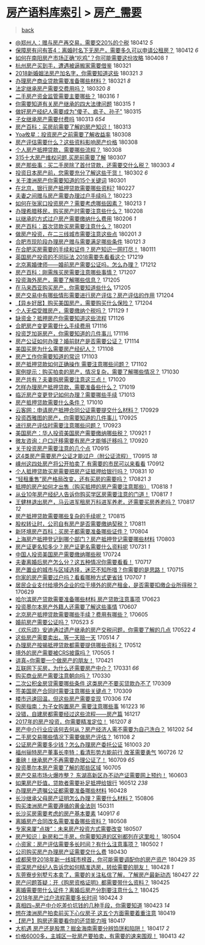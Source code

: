 [房产语料库索引](../../README.md)  > [房产_需要](房产_需要.md)
====
> [back](../README.md)

- [@郑州人：赠与房产再交易，需要交20%的个税](http://jkwz.applinzi.com/ittc/7091065231495398417.html#%40%E9%83%91%E5%B7%9E%E4%BA%BA%EF%BC%9A%E8%B5%A0%E4%B8%8E%E6%88%BF%E4%BA%A7%E5%86%8D%E4%BA%A4%E6%98%93%EF%BC%8C%E9%9C%80%E8%A6%81%E4%BA%A420%25%E7%9A%84%E4%B8%AA%E7%A8%8E) 180412 *5* 
- [保障房有问有答4：离婚时名下无房产，需要多久可以申请公租房？](http://jkwz.applinzi.com/ittc/7090650758980830214.html#%E4%BF%9D%E9%9A%9C%E6%88%BF%E6%9C%89%E9%97%AE%E6%9C%89%E7%AD%944%EF%BC%9A%E7%A6%BB%E5%A9%9A%E6%97%B6%E5%90%8D%E4%B8%8B%E6%97%A0%E6%88%BF%E4%BA%A7%EF%BC%8C%E9%9C%80%E8%A6%81%E5%A4%9A%E4%B9%85%E5%8F%AF%E4%BB%A5%E7%94%B3%E8%AF%B7%E5%85%AC%E7%A7%9F%E6%88%BF%EF%BC%9F) 180412 *6* 
- [如何在南阳房产市场正确“吃鸡”？你可能需要这份攻略](http://jkwz.applinzi.com/ittc/7089602494055580688.html#%E5%A6%82%E4%BD%95%E5%9C%A8%E5%8D%97%E9%98%B3%E6%88%BF%E4%BA%A7%E5%B8%82%E5%9C%BA%E6%AD%A3%E7%A1%AE%E2%80%9C%E5%90%83%E9%B8%A1%E2%80%9D%EF%BC%9F%E4%BD%A0%E5%8F%AF%E8%83%BD%E9%9C%80%E8%A6%81%E8%BF%99%E4%BB%BD%E6%94%BB%E7%95%A5) 180408 *1* 
- [杭州房产买到手，遭遇被逼搬家需要借鉴](http://jkwz.applinzi.com/ittc/7083043966771790859.html#%E6%9D%AD%E5%B7%9E%E6%88%BF%E4%BA%A7%E4%B9%B0%E5%88%B0%E6%89%8B%EF%BC%8C%E9%81%AD%E9%81%87%E8%A2%AB%E9%80%BC%E6%90%AC%E5%AE%B6%E9%9C%80%E8%A6%81%E5%80%9F%E9%89%B4) 180321  
- [2018新婚姻法房产加名字，你需要知道这些](http://jkwz.applinzi.com/ittc/7082848655650587658.html#2018%E6%96%B0%E5%A9%9A%E5%A7%BB%E6%B3%95%E6%88%BF%E4%BA%A7%E5%8A%A0%E5%90%8D%E5%AD%97%EF%BC%8C%E4%BD%A0%E9%9C%80%E8%A6%81%E7%9F%A5%E9%81%93%E8%BF%99%E4%BA%9B) 180321 *3* 
- [办理房产商业贷款需要准备哪些材料？](http://jkwz.applinzi.com/ittc/7082544323654845451.html#%E5%8A%9E%E7%90%86%E6%88%BF%E4%BA%A7%E5%95%86%E4%B8%9A%E8%B4%B7%E6%AC%BE%E9%9C%80%E8%A6%81%E5%87%86%E5%A4%87%E5%93%AA%E4%BA%9B%E6%9D%90%E6%96%99%EF%BC%9F) 180321 *8* 
- [法定继承房产需要交费用吗？](http://jkwz.applinzi.com/ittc/7082624215369122822.html#%E6%B3%95%E5%AE%9A%E7%BB%A7%E6%89%BF%E6%88%BF%E4%BA%A7%E9%9C%80%E8%A6%81%E4%BA%A4%E8%B4%B9%E7%94%A8%E5%90%97%EF%BC%9F) 180320 *8* 
- [二手房产资金监管需要主要哪些？](http://jkwz.applinzi.com/ittc/7081206323142460427.html#%E4%BA%8C%E6%89%8B%E6%88%BF%E4%BA%A7%E8%B5%84%E9%87%91%E7%9B%91%E7%AE%A1%E9%9C%80%E8%A6%81%E4%B8%BB%E8%A6%81%E5%93%AA%E4%BA%9B%EF%BC%9F) 180316 *1* 
- [你需要知道有关房产继承的四大法律问题](http://jkwz.applinzi.com/ittc/7080757904108160017.html#%E4%BD%A0%E9%9C%80%E8%A6%81%E7%9F%A5%E9%81%93%E6%9C%89%E5%85%B3%E6%88%BF%E4%BA%A7%E7%BB%A7%E6%89%BF%E7%9A%84%E5%9B%9B%E5%A4%A7%E6%B3%95%E5%BE%8B%E9%97%AE%E9%A2%98) 180315 *1* 
- [做好房产经纪人需要成为&quot;傻子、疯子、孙子&quot;](http://jkwz.applinzi.com/ittc/7080637300956726283.html#%E5%81%9A%E5%A5%BD%E6%88%BF%E4%BA%A7%E7%BB%8F%E7%BA%AA%E4%BA%BA%E9%9C%80%E8%A6%81%E6%88%90%E4%B8%BA%26quot%3B%E5%82%BB%E5%AD%90%E3%80%81%E7%96%AF%E5%AD%90%E3%80%81%E5%AD%99%E5%AD%90%26quot%3B) 180315  
- [子女继承房产需要付费吗](http://jkwz.applinzi.com/ittc/7079949728173523978.html#%E5%AD%90%E5%A5%B3%E7%BB%A7%E6%89%BF%E6%88%BF%E4%BA%A7%E9%9C%80%E8%A6%81%E4%BB%98%E8%B4%B9%E5%90%97) 180313 *654* 
- [房产百科：买房前需要了解的房产知识！](http://jkwz.applinzi.com/ittc/7079931474101142544.html#%E6%88%BF%E4%BA%A7%E7%99%BE%E7%A7%91%EF%BC%9A%E4%B9%B0%E6%88%BF%E5%89%8D%E9%9C%80%E8%A6%81%E4%BA%86%E8%A7%A3%E7%9A%84%E6%88%BF%E4%BA%A7%E7%9F%A5%E8%AF%86%EF%BC%81) 180313  
- [Yoa攸星：投资房产之前需要了解收益率](http://jkwz.applinzi.com/ittc/7078128567370384400.html#Yoa%E6%94%B8%E6%98%9F%EF%BC%9A%E6%8A%95%E8%B5%84%E6%88%BF%E4%BA%A7%E4%B9%8B%E5%89%8D%E9%9C%80%E8%A6%81%E4%BA%86%E8%A7%A3%E6%94%B6%E7%9B%8A%E7%8E%87) 180308  
- [房产评估需要什么？这些资料影响房产价格](http://jkwz.applinzi.com/ittc/7078052309936636939.html#%E6%88%BF%E4%BA%A7%E8%AF%84%E4%BC%B0%E9%9C%80%E8%A6%81%E4%BB%80%E4%B9%88%EF%BC%9F%E8%BF%99%E4%BA%9B%E8%B5%84%E6%96%99%E5%BD%B1%E5%93%8D%E6%88%BF%E4%BA%A7%E4%BB%B7%E6%A0%BC) 180308  
- [个人房产抵押贷款，需要哪些流程？](http://jkwz.applinzi.com/ittc/7078049632594953226.html#%E4%B8%AA%E4%BA%BA%E6%88%BF%E4%BA%A7%E6%8A%B5%E6%8A%BC%E8%B4%B7%E6%AC%BE%EF%BC%8C%E9%9C%80%E8%A6%81%E5%93%AA%E4%BA%9B%E6%B5%81%E7%A8%8B%EF%BC%9F) 180308  
- [315十大房产维权问题,买房前需要了解](http://jkwz.applinzi.com/ittc/7077729119481889799.html#315%E5%8D%81%E5%A4%A7%E6%88%BF%E4%BA%A7%E7%BB%B4%E6%9D%83%E9%97%AE%E9%A2%98%2C%E4%B9%B0%E6%88%BF%E5%89%8D%E9%9C%80%E8%A6%81%E4%BA%86%E8%A7%A3) 180307  
- [房产那些事：买二手房除了首付贷款，还需要交什么税？](http://jkwz.applinzi.com/ittc/7075852587519968263.html#%E6%88%BF%E4%BA%A7%E9%82%A3%E4%BA%9B%E4%BA%8B%EF%BC%9A%E4%B9%B0%E4%BA%8C%E6%89%8B%E6%88%BF%E9%99%A4%E4%BA%86%E9%A6%96%E4%BB%98%E8%B4%B7%E6%AC%BE%EF%BC%8C%E8%BF%98%E9%9C%80%E8%A6%81%E4%BA%A4%E4%BB%80%E4%B9%88%E7%A8%8E%EF%BC%9F) 180303 *4* 
- [投资日本房产前，您需要充分了解这些干货！](http://jkwz.applinzi.com/ittc/7075834511218967563.html#%E6%8A%95%E8%B5%84%E6%97%A5%E6%9C%AC%E6%88%BF%E4%BA%A7%E5%89%8D%EF%BC%8C%E6%82%A8%E9%9C%80%E8%A6%81%E5%85%85%E5%88%86%E4%BA%86%E8%A7%A3%E8%BF%99%E4%BA%9B%E5%B9%B2%E8%B4%A7%EF%BC%81) 180302 *6* 
- [关于澳洲房产你需要知道的15个关键词](http://jkwz.applinzi.com/ittc/7075519978310992903.html#%E5%85%B3%E4%BA%8E%E6%BE%B3%E6%B4%B2%E6%88%BF%E4%BA%A7%E4%BD%A0%E9%9C%80%E8%A6%81%E7%9F%A5%E9%81%93%E7%9A%8415%E4%B8%AA%E5%85%B3%E9%94%AE%E8%AF%8D) 180301  
- [在北京，银行房产抵押贷款需要哪些资料?](http://jkwz.applinzi.com/ittc/7074815119622407184.html#%E5%9C%A8%E5%8C%97%E4%BA%AC%EF%BC%8C%E9%93%B6%E8%A1%8C%E6%88%BF%E4%BA%A7%E6%8A%B5%E6%8A%BC%E8%B4%B7%E6%AC%BE%E9%9C%80%E8%A6%81%E5%93%AA%E4%BA%9B%E8%B5%84%E6%96%99%3F) 180227  
- [夫妻之间赠与房产需要办理过户手续吗？](http://jkwz.applinzi.com/ittc/7073308301482001419.html#%E5%A4%AB%E5%A6%BB%E4%B9%8B%E9%97%B4%E8%B5%A0%E4%B8%8E%E6%88%BF%E4%BA%A7%E9%9C%80%E8%A6%81%E5%8A%9E%E7%90%86%E8%BF%87%E6%88%B7%E6%89%8B%E7%BB%AD%E5%90%97%EF%BC%9F) 180223  
- [如何在张家口投资房产？需要考虑哪些因素？](http://jkwz.applinzi.com/ittc/7069603867275035659.html#%E5%A6%82%E4%BD%95%E5%9C%A8%E5%BC%A0%E5%AE%B6%E5%8F%A3%E6%8A%95%E8%B5%84%E6%88%BF%E4%BA%A7%EF%BC%9F%E9%9C%80%E8%A6%81%E8%80%83%E8%99%91%E5%93%AA%E4%BA%9B%E5%9B%A0%E7%B4%A0%EF%BC%9F) 180213 *1* 
- [办理希腊移民，购买房产时需要注意些什么？](http://jkwz.applinzi.com/ittc/7067796528603595786.html#%E5%8A%9E%E7%90%86%E5%B8%8C%E8%85%8A%E7%A7%BB%E6%B0%91%EF%BC%8C%E8%B4%AD%E4%B9%B0%E6%88%BF%E4%BA%A7%E6%97%B6%E9%9C%80%E8%A6%81%E6%B3%A8%E6%84%8F%E4%BA%9B%E4%BB%80%E4%B9%88%EF%BC%9F) 180208  
- [以继承的方式过户房产需要缴纳什么费用](http://jkwz.applinzi.com/ittc/7066897385454568465.html#%E4%BB%A5%E7%BB%A7%E6%89%BF%E7%9A%84%E6%96%B9%E5%BC%8F%E8%BF%87%E6%88%B7%E6%88%BF%E4%BA%A7%E9%9C%80%E8%A6%81%E7%BC%B4%E7%BA%B3%E4%BB%80%E4%B9%88%E8%B4%B9%E7%94%A8) 180206 *1* 
- [房产百科：首次贷款买房需要注意什么？](http://jkwz.applinzi.com/ittc/7065134491012432907.html#%E6%88%BF%E4%BA%A7%E7%99%BE%E7%A7%91%EF%BC%9A%E9%A6%96%E6%AC%A1%E8%B4%B7%E6%AC%BE%E4%B9%B0%E6%88%BF%E9%9C%80%E8%A6%81%E6%B3%A8%E6%84%8F%E4%BB%80%E4%B9%88%EF%BC%9F) 180201  
- [做房产投资，在二三线城市需要注意这些点](http://jkwz.applinzi.com/ittc/7065044690624054279.html#%E5%81%9A%E6%88%BF%E4%BA%A7%E6%8A%95%E8%B5%84%EF%BC%8C%E5%9C%A8%E4%BA%8C%E4%B8%89%E7%BA%BF%E5%9F%8E%E5%B8%82%E9%9C%80%E8%A6%81%E6%B3%A8%E6%84%8F%E8%BF%99%E4%BA%9B%E7%82%B9) 180201 *3* 
- [合肥市现阶段办理房产赠与需要满足哪些条件](http://jkwz.applinzi.com/ittc/7061016267698209808.html#%E5%90%88%E8%82%A5%E5%B8%82%E7%8E%B0%E9%98%B6%E6%AE%B5%E5%8A%9E%E7%90%86%E6%88%BF%E4%BA%A7%E8%B5%A0%E4%B8%8E%E9%9C%80%E8%A6%81%E6%BB%A1%E8%B6%B3%E5%93%AA%E4%BA%9B%E6%9D%A1%E4%BB%B6) 180121 *3* 
- [在合肥买房需要的手续和证件？房产知识一网打尽！](http://jkwz.applinzi.com/ittc/7057226439420544007.html#%E5%9C%A8%E5%90%88%E8%82%A5%E4%B9%B0%E6%88%BF%E9%9C%80%E8%A6%81%E7%9A%84%E6%89%8B%E7%BB%AD%E5%92%8C%E8%AF%81%E4%BB%B6%EF%BC%9F%E6%88%BF%E4%BA%A7%E7%9F%A5%E8%AF%86%E4%B8%80%E7%BD%91%E6%89%93%E5%B0%BD%EF%BC%81) 180111  
- [英国房产投资的不同玩法 2018需要先看看这个](http://jkwz.applinzi.com/ittc/7048357407036539920.html#%E8%8B%B1%E5%9B%BD%E6%88%BF%E4%BA%A7%E6%8A%95%E8%B5%84%E7%9A%84%E4%B8%8D%E5%90%8C%E7%8E%A9%E6%B3%95+2018%E9%9C%80%E8%A6%81%E5%85%88%E7%9C%8B%E7%9C%8B%E8%BF%99%E4%B8%AA) 171219  
- [北京离婚律师——婚前房产需要公证吗，怎么办理？](http://jkwz.applinzi.com/ittc/7046153780792394768.html#%E5%8C%97%E4%BA%AC%E7%A6%BB%E5%A9%9A%E5%BE%8B%E5%B8%88%E2%80%94%E2%80%94%E5%A9%9A%E5%89%8D%E6%88%BF%E4%BA%A7%E9%9C%80%E8%A6%81%E5%85%AC%E8%AF%81%E5%90%97%EF%BC%8C%E6%80%8E%E4%B9%88%E5%8A%9E%E7%90%86%EF%BC%9F) 171212  
- [房产百科：刚需族买房需要注意哪些事情？](http://jkwz.applinzi.com/ittc/7044273746783765264.html#%E6%88%BF%E4%BA%A7%E7%99%BE%E7%A7%91%EF%BC%9A%E5%88%9A%E9%9C%80%E6%97%8F%E4%B9%B0%E6%88%BF%E9%9C%80%E8%A6%81%E6%B3%A8%E6%84%8F%E5%93%AA%E4%BA%9B%E4%BA%8B%E6%83%85%EF%BC%9F) 171207  
- [投资海外房产，需要了解哪些信息？](http://jkwz.applinzi.com/ittc/7043594643634127889.html#%E6%8A%95%E8%B5%84%E6%B5%B7%E5%A4%96%E6%88%BF%E4%BA%A7%EF%BC%8C%E9%9C%80%E8%A6%81%E4%BA%86%E8%A7%A3%E5%93%AA%E4%BA%9B%E4%BF%A1%E6%81%AF%EF%BC%9F) 171205  
- [在马来西亚购买房产，你需要知道些什么](http://jkwz.applinzi.com/ittc/7043568786718852113.html#%E5%9C%A8%E9%A9%AC%E6%9D%A5%E8%A5%BF%E4%BA%9A%E8%B4%AD%E4%B9%B0%E6%88%BF%E4%BA%A7%EF%BC%8C%E4%BD%A0%E9%9C%80%E8%A6%81%E7%9F%A5%E9%81%93%E4%BA%9B%E4%BB%80%E4%B9%88) 171205  
- [房产交易中有哪些情形需要进行房产评估？房产评估的作用](http://jkwz.applinzi.com/ittc/7043280760490951696.html#%E6%88%BF%E4%BA%A7%E4%BA%A4%E6%98%93%E4%B8%AD%E6%9C%89%E5%93%AA%E4%BA%9B%E6%83%85%E5%BD%A2%E9%9C%80%E8%A6%81%E8%BF%9B%E8%A1%8C%E6%88%BF%E4%BA%A7%E8%AF%84%E4%BC%B0%EF%BC%9F%E6%88%BF%E4%BA%A7%E8%AF%84%E4%BC%B0%E7%9A%84%E4%BD%9C%E7%94%A8) 171204  
- [【异乡好居】购买美国房产，需要购买什么保险？](http://jkwz.applinzi.com/ittc/7043268909354976273.html#%E3%80%90%E5%BC%82%E4%B9%A1%E5%A5%BD%E5%B1%85%E3%80%91%E8%B4%AD%E4%B9%B0%E7%BE%8E%E5%9B%BD%E6%88%BF%E4%BA%A7%EF%BC%8C%E9%9C%80%E8%A6%81%E8%B4%AD%E4%B9%B0%E4%BB%80%E4%B9%88%E4%BF%9D%E9%99%A9%EF%BC%9F) 171204  
- [个人无偿受赠房产，需要缴纳个税吗？](http://jkwz.applinzi.com/ittc/7041440986629145617.html#%E4%B8%AA%E4%BA%BA%E6%97%A0%E5%81%BF%E5%8F%97%E8%B5%A0%E6%88%BF%E4%BA%A7%EF%BC%8C%E9%9C%80%E8%A6%81%E7%BC%B4%E7%BA%B3%E4%B8%AA%E7%A8%8E%E5%90%97%EF%BC%9F) 171129 *1* 
- [缺资金？抵押房产你需要知道这些流程](http://jkwz.applinzi.com/ittc/7040243553198933009.html#%E7%BC%BA%E8%B5%84%E9%87%91%EF%BC%9F%E6%8A%B5%E6%8A%BC%E6%88%BF%E4%BA%A7%E4%BD%A0%E9%9C%80%E8%A6%81%E7%9F%A5%E9%81%93%E8%BF%99%E4%BA%9B%E6%B5%81%E7%A8%8B) 171126  
- [合肥房产变更需要什么手续费用](http://jkwz.applinzi.com/ittc/7036607071858983952.html#%E5%90%88%E8%82%A5%E6%88%BF%E4%BA%A7%E5%8F%98%E6%9B%B4%E9%9C%80%E8%A6%81%E4%BB%80%E4%B9%88%E6%89%8B%E7%BB%AD%E8%B4%B9%E7%94%A8) 171116  
- [投资芝加哥房产，你需要知道的几件事儿](http://jkwz.applinzi.com/ittc/7036512611569501200.html#%E6%8A%95%E8%B5%84%E8%8A%9D%E5%8A%A0%E5%93%A5%E6%88%BF%E4%BA%A7%EF%BC%8C%E4%BD%A0%E9%9C%80%E8%A6%81%E7%9F%A5%E9%81%93%E7%9A%84%E5%87%A0%E4%BB%B6%E4%BA%8B%E5%84%BF) 171116  
- [房产公证如何办理？婚前财产是否需要公证？](http://jkwz.applinzi.com/ittc/7035816766767367185.html#%E6%88%BF%E4%BA%A7%E5%85%AC%E8%AF%81%E5%A6%82%E4%BD%95%E5%8A%9E%E7%90%86%EF%BC%9F%E5%A9%9A%E5%89%8D%E8%B4%A2%E4%BA%A7%E6%98%AF%E5%90%A6%E9%9C%80%E8%A6%81%E5%85%AC%E8%AF%81%EF%BC%9F) 171114  
- [美国买房为什么需要房产经纪人？](http://jkwz.applinzi.com/ittc/7033613627037320209.html#%E7%BE%8E%E5%9B%BD%E4%B9%B0%E6%88%BF%E4%B8%BA%E4%BB%80%E4%B9%88%E9%9C%80%E8%A6%81%E6%88%BF%E4%BA%A7%E7%BB%8F%E7%BA%AA%E4%BA%BA%EF%BC%9F) 171108  
- [房产工作你需要知道的常识](http://jkwz.applinzi.com/ittc/7031832792344822801.html#%E6%88%BF%E4%BA%A7%E5%B7%A5%E4%BD%9C%E4%BD%A0%E9%9C%80%E8%A6%81%E7%9F%A5%E9%81%93%E7%9A%84%E5%B8%B8%E8%AF%86) 171103  
- [房产抵押贷款如何正确操作 需要注意哪些问题？](http://jkwz.applinzi.com/ittc/7031305867708859408.html#%E6%88%BF%E4%BA%A7%E6%8A%B5%E6%8A%BC%E8%B4%B7%E6%AC%BE%E5%A6%82%E4%BD%95%E6%AD%A3%E7%A1%AE%E6%93%8D%E4%BD%9C+%E9%9C%80%E8%A6%81%E6%B3%A8%E6%84%8F%E5%93%AA%E4%BA%9B%E9%97%AE%E9%A2%98%EF%BC%9F) 171102  
- [案例提示：购买拍卖的房产，情况复杂，需要了解哪些情况？](http://jkwz.applinzi.com/ittc/7029856082615338001.html#%E6%A1%88%E4%BE%8B%E6%8F%90%E7%A4%BA%EF%BC%9A%E8%B4%AD%E4%B9%B0%E6%8B%8D%E5%8D%96%E7%9A%84%E6%88%BF%E4%BA%A7%EF%BC%8C%E6%83%85%E5%86%B5%E5%A4%8D%E6%9D%82%EF%BC%8C%E9%9C%80%E8%A6%81%E4%BA%86%E8%A7%A3%E5%93%AA%E4%BA%9B%E6%83%85%E5%86%B5%EF%BC%9F) 171030  
- [房产共有？夫妻购房需要注意这三点！](http://jkwz.applinzi.com/ittc/7026542185196028945.html#%E6%88%BF%E4%BA%A7%E5%85%B1%E6%9C%89%EF%BC%9F%E5%A4%AB%E5%A6%BB%E8%B4%AD%E6%88%BF%E9%9C%80%E8%A6%81%E6%B3%A8%E6%84%8F%E8%BF%99%E4%B8%89%E7%82%B9%EF%BC%81) 171020  
- [怎样办理房产抵押贷款，需要准备些什么？](http://jkwz.applinzi.com/ittc/7026234220714918928.html#%E6%80%8E%E6%A0%B7%E5%8A%9E%E7%90%86%E6%88%BF%E4%BA%A7%E6%8A%B5%E6%8A%BC%E8%B4%B7%E6%AC%BE%EF%BC%8C%E9%9C%80%E8%A6%81%E5%87%86%E5%A4%87%E4%BA%9B%E4%BB%80%E4%B9%88%EF%BC%9F) 171019  
- [临沂房产变更登记如何办理？需要哪些手续](http://jkwz.applinzi.com/ittc/7023844796316255249.html#%E4%B8%B4%E6%B2%82%E6%88%BF%E4%BA%A7%E5%8F%98%E6%9B%B4%E7%99%BB%E8%AE%B0%E5%A6%82%E4%BD%95%E5%8A%9E%E7%90%86%EF%BC%9F%E9%9C%80%E8%A6%81%E5%93%AA%E4%BA%9B%E6%89%8B%E7%BB%AD) 171013  
- [房产抵押贷款需要什么条件？](http://jkwz.applinzi.com/ittc/7022773997945750544.html#%E6%88%BF%E4%BA%A7%E6%8A%B5%E6%8A%BC%E8%B4%B7%E6%AC%BE%E9%9C%80%E8%A6%81%E4%BB%80%E4%B9%88%E6%9D%A1%E4%BB%B6%EF%BC%9F) 171010  
- [云客网：申请房产抵押合同公证需要提交什么材料？](http://jkwz.applinzi.com/ittc/7018698340781523985.html#%E4%BA%91%E5%AE%A2%E7%BD%91%EF%BC%9A%E7%94%B3%E8%AF%B7%E6%88%BF%E4%BA%A7%E6%8A%B5%E6%8A%BC%E5%90%88%E5%90%8C%E5%85%AC%E8%AF%81%E9%9C%80%E8%A6%81%E6%8F%90%E4%BA%A4%E4%BB%80%E4%B9%88%E6%9D%90%E6%96%99%EF%BC%9F) 170929  
- [投资西雅图的房产，你需要知道的几件事儿](http://jkwz.applinzi.com/ittc/7017204783335867409.html#%E6%8A%95%E8%B5%84%E8%A5%BF%E9%9B%85%E5%9B%BE%E7%9A%84%E6%88%BF%E4%BA%A7%EF%BC%8C%E4%BD%A0%E9%9C%80%E8%A6%81%E7%9F%A5%E9%81%93%E7%9A%84%E5%87%A0%E4%BB%B6%E4%BA%8B%E5%84%BF) 170925  
- [进行房产评估时需要注意哪些问题？](http://jkwz.applinzi.com/ittc/7016084736999703568.html#%E8%BF%9B%E8%A1%8C%E6%88%BF%E4%BA%A7%E8%AF%84%E4%BC%B0%E6%97%B6%E9%9C%80%E8%A6%81%E6%B3%A8%E6%84%8F%E5%93%AA%E4%BA%9B%E9%97%AE%E9%A2%98%EF%BC%9F) 170923  
- [美国房产：华人投资美国房产需要缴纳哪些税？](http://jkwz.applinzi.com/ittc/7015759509056914448.html#%E7%BE%8E%E5%9B%BD%E6%88%BF%E4%BA%A7%EF%BC%9A%E5%8D%8E%E4%BA%BA%E6%8A%95%E8%B5%84%E7%BE%8E%E5%9B%BD%E6%88%BF%E4%BA%A7%E9%9C%80%E8%A6%81%E7%BC%B4%E7%BA%B3%E5%93%AA%E4%BA%9B%E7%A8%8E%EF%BC%9F) 170921 *1* 
- [微友咨询：户口迁移需要有房产才能够迁移吗？](http://jkwz.applinzi.com/ittc/7015349606450463761.html#%E5%BE%AE%E5%8F%8B%E5%92%A8%E8%AF%A2%EF%BC%9A%E6%88%B7%E5%8F%A3%E8%BF%81%E7%A7%BB%E9%9C%80%E8%A6%81%E6%9C%89%E6%88%BF%E4%BA%A7%E6%89%8D%E8%83%BD%E5%A4%9F%E8%BF%81%E7%A7%BB%E5%90%97%EF%BC%9F) 170920  
- [关于投资房产需要注意的几个点](http://jkwz.applinzi.com/ittc/7013497079081731089.html#%E5%85%B3%E4%BA%8E%E6%8A%95%E8%B5%84%E6%88%BF%E4%BA%A7%E9%9C%80%E8%A6%81%E6%B3%A8%E6%84%8F%E7%9A%84%E5%87%A0%E4%B8%AA%E7%82%B9) 170915  
- [这4类房产需要房产公证才能过户（附公证流程）](http://jkwz.applinzi.com/ittc/7013486911866536977.html#%E8%BF%994%E7%B1%BB%E6%88%BF%E4%BA%A7%E9%9C%80%E8%A6%81%E6%88%BF%E4%BA%A7%E5%85%AC%E8%AF%81%E6%89%8D%E8%83%BD%E8%BF%87%E6%88%B7%EF%BC%88%E9%99%84%E5%85%AC%E8%AF%81%E6%B5%81%E7%A8%8B%EF%BC%89) 170915 *18* 
- [嵊州这四处房产将公开拍卖了 有需要的市民可以来看看](http://jkwz.applinzi.com/ittc/7012440601470173969.html#%E5%B5%8A%E5%B7%9E%E8%BF%99%E5%9B%9B%E5%A4%84%E6%88%BF%E4%BA%A7%E5%B0%86%E5%85%AC%E5%BC%80%E6%8B%8D%E5%8D%96%E4%BA%86+%E6%9C%89%E9%9C%80%E8%A6%81%E7%9A%84%E5%B8%82%E6%B0%91%E5%8F%AF%E4%BB%A5%E6%9D%A5%E7%9C%8B%E7%9C%8B) 170912  
- [个人抵押贷款买房需要把房产证抵押给银行吗？](http://jkwz.applinzi.com/ittc/7008008427878745104.html#%E4%B8%AA%E4%BA%BA%E6%8A%B5%E6%8A%BC%E8%B4%B7%E6%AC%BE%E4%B9%B0%E6%88%BF%E9%9C%80%E8%A6%81%E6%8A%8A%E6%88%BF%E4%BA%A7%E8%AF%81%E6%8A%B5%E6%8A%BC%E7%BB%99%E9%93%B6%E8%A1%8C%E5%90%97%EF%BC%9F) 170831 *10* 
- [“轻租重售”房产格局改变，还有买房的需要吗？](http://jkwz.applinzi.com/ittc/7004320494273430544.html#%E2%80%9C%E8%BD%BB%E7%A7%9F%E9%87%8D%E5%94%AE%E2%80%9D%E6%88%BF%E4%BA%A7%E6%A0%BC%E5%B1%80%E6%94%B9%E5%8F%98%EF%BC%8C%E8%BF%98%E6%9C%89%E4%B9%B0%E6%88%BF%E7%9A%84%E9%9C%80%E8%A6%81%E5%90%97%EF%BC%9F) 170821 *3* 
- [抵押的房产如何才出售（购买抵押的房产需要注意那些）](http://jkwz.applinzi.com/ittc/7003176888846255121.html#%E6%8A%B5%E6%8A%BC%E7%9A%84%E6%88%BF%E4%BA%A7%E5%A6%82%E4%BD%95%E6%89%8D%E5%87%BA%E5%94%AE%EF%BC%88%E8%B4%AD%E4%B9%B0%E6%8A%B5%E6%8A%BC%E7%9A%84%E6%88%BF%E4%BA%A7%E9%9C%80%E8%A6%81%E6%B3%A8%E6%84%8F%E9%82%A3%E4%BA%9B%EF%BC%89) 170818 *1* 
- [从业10年房产经纪人告诉你购买学区房需要注意的门道！](http://jkwz.applinzi.com/ittc/7002851322347652112.html#%E4%BB%8E%E4%B8%9A10%E5%B9%B4%E6%88%BF%E4%BA%A7%E7%BB%8F%E7%BA%AA%E4%BA%BA%E5%91%8A%E8%AF%89%E4%BD%A0%E8%B4%AD%E4%B9%B0%E5%AD%A6%E5%8C%BA%E6%88%BF%E9%9C%80%E8%A6%81%E6%B3%A8%E6%84%8F%E7%9A%84%E9%97%A8%E9%81%93%EF%BC%81) 170817 *1* 
- [王健林退出房产，马云进军租房万科进军养老，还需要买房养老吗？](http://jkwz.applinzi.com/ittc/7002801489280762896.html#%E7%8E%8B%E5%81%A5%E6%9E%97%E9%80%80%E5%87%BA%E6%88%BF%E4%BA%A7%EF%BC%8C%E9%A9%AC%E4%BA%91%E8%BF%9B%E5%86%9B%E7%A7%9F%E6%88%BF%E4%B8%87%E7%A7%91%E8%BF%9B%E5%86%9B%E5%85%BB%E8%80%81%EF%BC%8C%E8%BF%98%E9%9C%80%E8%A6%81%E4%B9%B0%E6%88%BF%E5%85%BB%E8%80%81%E5%90%97%EF%BC%9F) 170817 *12* 
- [房产抵押贷款需要哪些复杂的手续呢？](http://jkwz.applinzi.com/ittc/7001958571238229008.html#%E6%88%BF%E4%BA%A7%E6%8A%B5%E6%8A%BC%E8%B4%B7%E6%AC%BE%E9%9C%80%E8%A6%81%E5%93%AA%E4%BA%9B%E5%A4%8D%E6%9D%82%E7%9A%84%E6%89%8B%E7%BB%AD%E5%91%A2%EF%BC%9F) 170815  
- [股权转让时，公司自有房产是否需要缴纳契税？](http://jkwz.applinzi.com/ittc/7000475259831321617.html#%E8%82%A1%E6%9D%83%E8%BD%AC%E8%AE%A9%E6%97%B6%EF%BC%8C%E5%85%AC%E5%8F%B8%E8%87%AA%E6%9C%89%E6%88%BF%E4%BA%A7%E6%98%AF%E5%90%A6%E9%9C%80%E8%A6%81%E7%BC%B4%E7%BA%B3%E5%A5%91%E7%A8%8E%EF%BC%9F) 170811  
- [新环境房产百科：买房子都需要准备哪些证件？](http://jkwz.applinzi.com/ittc/6997995242023027729.html#%E6%96%B0%E7%8E%AF%E5%A2%83%E6%88%BF%E4%BA%A7%E7%99%BE%E7%A7%91%EF%BC%9A%E4%B9%B0%E6%88%BF%E5%AD%90%E9%83%BD%E9%9C%80%E8%A6%81%E5%87%86%E5%A4%87%E5%93%AA%E4%BA%9B%E8%AF%81%E4%BB%B6%EF%BC%9F) 170804  
- [上海房产抵押登记到哪个部门？房产抵押登记需要哪些材料](http://jkwz.applinzi.com/ittc/6997498929019880465.html#%E4%B8%8A%E6%B5%B7%E6%88%BF%E4%BA%A7%E6%8A%B5%E6%8A%BC%E7%99%BB%E8%AE%B0%E5%88%B0%E5%93%AA%E4%B8%AA%E9%83%A8%E9%97%A8%EF%BC%9F%E6%88%BF%E4%BA%A7%E6%8A%B5%E6%8A%BC%E7%99%BB%E8%AE%B0%E9%9C%80%E8%A6%81%E5%93%AA%E4%BA%9B%E6%9D%90%E6%96%99) 170803  
- [房产证更名知多少？房产证更名需要什么资料呢](http://jkwz.applinzi.com/ittc/6996477651400000528.html#%E6%88%BF%E4%BA%A7%E8%AF%81%E6%9B%B4%E5%90%8D%E7%9F%A5%E5%A4%9A%E5%B0%91%EF%BC%9F%E6%88%BF%E4%BA%A7%E8%AF%81%E6%9B%B4%E5%90%8D%E9%9C%80%E8%A6%81%E4%BB%80%E4%B9%88%E8%B5%84%E6%96%99%E5%91%A2) 170731 *1* 
- [中国人投资美国房产需要缴纳哪些税](http://jkwz.applinzi.com/ittc/6993844762111902737.html#%E4%B8%AD%E5%9B%BD%E4%BA%BA%E6%8A%95%E8%B5%84%E7%BE%8E%E5%9B%BD%E6%88%BF%E4%BA%A7%E9%9C%80%E8%A6%81%E7%BC%B4%E7%BA%B3%E5%93%AA%E4%BA%9B%E7%A8%8E) 170724  
- [夫妻离婚后房产怎么分？这五种情况你需要看看！](http://jkwz.applinzi.com/ittc/6991341017167823888.html#%E5%A4%AB%E5%A6%BB%E7%A6%BB%E5%A9%9A%E5%90%8E%E6%88%BF%E4%BA%A7%E6%80%8E%E4%B9%88%E5%88%86%EF%BC%9F%E8%BF%99%E4%BA%94%E7%A7%8D%E6%83%85%E5%86%B5%E4%BD%A0%E9%9C%80%E8%A6%81%E7%9C%8B%E7%9C%8B%EF%BC%81) 170717  
- [房产置业的城市与区域选择，迷茫不知所措？你需要的是思路！](http://jkwz.applinzi.com/ittc/6990632959810733073.html#%E6%88%BF%E4%BA%A7%E7%BD%AE%E4%B8%9A%E7%9A%84%E5%9F%8E%E5%B8%82%E4%B8%8E%E5%8C%BA%E5%9F%9F%E9%80%89%E6%8B%A9%EF%BC%8C%E8%BF%B7%E8%8C%AB%E4%B8%8D%E7%9F%A5%E6%89%80%E6%8E%AA%EF%BC%9F%E4%BD%A0%E9%9C%80%E8%A6%81%E7%9A%84%E6%98%AF%E6%80%9D%E8%B7%AF%EF%BC%81) 170715  
- [你家的房产需要过户吗？看看哪种方式更省钱](http://jkwz.applinzi.com/ittc/6987600139022500869.html#%E4%BD%A0%E5%AE%B6%E7%9A%84%E6%88%BF%E4%BA%A7%E9%9C%80%E8%A6%81%E8%BF%87%E6%88%B7%E5%90%97%EF%BC%9F%E7%9C%8B%E7%9C%8B%E5%93%AA%E7%A7%8D%E6%96%B9%E5%BC%8F%E6%9B%B4%E7%9C%81%E9%92%B1) 170707 *1* 
- [居民企业支付给境外企业的位于境外的房产租金，是否需要扣缴企业所得税？](http://jkwz.applinzi.com/ittc/6984546019705357317.html#%E5%B1%85%E6%B0%91%E4%BC%81%E4%B8%9A%E6%94%AF%E4%BB%98%E7%BB%99%E5%A2%83%E5%A4%96%E4%BC%81%E4%B8%9A%E7%9A%84%E4%BD%8D%E4%BA%8E%E5%A2%83%E5%A4%96%E7%9A%84%E6%88%BF%E4%BA%A7%E7%A7%9F%E9%87%91%EF%BC%8C%E6%98%AF%E5%90%A6%E9%9C%80%E8%A6%81%E6%89%A3%E7%BC%B4%E4%BC%81%E4%B8%9A%E6%89%80%E5%BE%97%E7%A8%8E%EF%BC%9F) 170629  
- [哈尔滨房产贷款需要准备哪些材料 房产贷款注意事项](http://jkwz.applinzi.com/ittc/6982329513433105413.html#%E5%93%88%E5%B0%94%E6%BB%A8%E6%88%BF%E4%BA%A7%E8%B4%B7%E6%AC%BE%E9%9C%80%E8%A6%81%E5%87%86%E5%A4%87%E5%93%AA%E4%BA%9B%E6%9D%90%E6%96%99+%E6%88%BF%E4%BA%A7%E8%B4%B7%E6%AC%BE%E6%B3%A8%E6%84%8F%E4%BA%8B%E9%A1%B9) 170623  
- [投资墨尔本房产外籍人还需要了解这些事情](http://jkwz.applinzi.com/ittc/6976483107854091268.html#%E6%8A%95%E8%B5%84%E5%A2%A8%E5%B0%94%E6%9C%AC%E6%88%BF%E4%BA%A7%E5%A4%96%E7%B1%8D%E4%BA%BA%E8%BF%98%E9%9C%80%E8%A6%81%E4%BA%86%E8%A7%A3%E8%BF%99%E4%BA%9B%E4%BA%8B%E6%83%85) 170607  
- [北京房产抵押贷款需要哪些手续？费用有哪些？](http://jkwz.applinzi.com/ittc/6975743290191119364.html#%E5%8C%97%E4%BA%AC%E6%88%BF%E4%BA%A7%E6%8A%B5%E6%8A%BC%E8%B4%B7%E6%AC%BE%E9%9C%80%E8%A6%81%E5%93%AA%E4%BA%9B%E6%89%8B%E7%BB%AD%EF%BC%9F%E8%B4%B9%E7%94%A8%E6%9C%89%E5%93%AA%E4%BA%9B%EF%BC%9F) 170605  
- [婚前房产需要公证吗？](http://jkwz.applinzi.com/ittc/6970852031278351364.html#%E5%A9%9A%E5%89%8D%E6%88%BF%E4%BA%A7%E9%9C%80%E8%A6%81%E5%85%AC%E8%AF%81%E5%90%97%EF%BC%9F) 170523 *5* 
- [《欢乐颂》安迪通过遗产继承的房产交税问题，你需要了解的几点](http://jkwz.applinzi.com/ittc/6970530542461125636.html#%E3%80%8A%E6%AC%A2%E4%B9%90%E9%A2%82%E3%80%8B%E5%AE%89%E8%BF%AA%E9%80%9A%E8%BF%87%E9%81%97%E4%BA%A7%E7%BB%A7%E6%89%BF%E7%9A%84%E6%88%BF%E4%BA%A7%E4%BA%A4%E7%A8%8E%E9%97%AE%E9%A2%98%EF%BC%8C%E4%BD%A0%E9%9C%80%E8%A6%81%E4%BA%86%E8%A7%A3%E7%9A%84%E5%87%A0%E7%82%B9) 170522 *4* 
- [这些房产需要卖出，等一天赔一天](http://jkwz.applinzi.com/ittc/6967150448849978372.html#%E8%BF%99%E4%BA%9B%E6%88%BF%E4%BA%A7%E9%9C%80%E8%A6%81%E5%8D%96%E5%87%BA%EF%BC%8C%E7%AD%89%E4%B8%80%E5%A4%A9%E8%B5%94%E4%B8%80%E5%A4%A9) 170514 *7* 
- [办理房产按揭抵押贷款都需要提供哪些资料？](http://jkwz.applinzi.com/ittc/6966703416687461380.html#%E5%8A%9E%E7%90%86%E6%88%BF%E4%BA%A7%E6%8C%89%E6%8F%AD%E6%8A%B5%E6%8A%BC%E8%B4%B7%E6%AC%BE%E9%83%BD%E9%9C%80%E8%A6%81%E6%8F%90%E4%BE%9B%E5%93%AA%E4%BA%9B%E8%B5%84%E6%96%99%EF%BC%9F) 170512  
- [境外的房产需要被CRS披露吗？](http://jkwz.applinzi.com/ittc/6964118551056106501.html#%E5%A2%83%E5%A4%96%E7%9A%84%E6%88%BF%E4%BA%A7%E9%9C%80%E8%A6%81%E8%A2%ABCRS%E6%8A%AB%E9%9C%B2%E5%90%97%EF%BC%9F) 170505 *1* 
- [讲真~你需要一个做房产的朋友！](http://jkwz.applinzi.com/ittc/6959029297971987461.html#%E8%AE%B2%E7%9C%9F%7E%E4%BD%A0%E9%9C%80%E8%A6%81%E4%B8%80%E4%B8%AA%E5%81%9A%E6%88%BF%E4%BA%A7%E7%9A%84%E6%9C%8B%E5%8F%8B%EF%BC%81) 170421  
- [互联网下买房，为什么还需要房产中介？](http://jkwz.applinzi.com/ittc/6951340498575950853.html#%E4%BA%92%E8%81%94%E7%BD%91%E4%B8%8B%E4%B9%B0%E6%88%BF%EF%BC%8C%E4%B8%BA%E4%BB%80%E4%B9%88%E8%BF%98%E9%9C%80%E8%A6%81%E6%88%BF%E4%BA%A7%E4%B8%AD%E4%BB%8B%EF%BC%9F) 170331 *66* 
- [购买商业房产需要注意朝向吗？](http://jkwz.applinzi.com/ittc/6950897170445239300.html#%E8%B4%AD%E4%B9%B0%E5%95%86%E4%B8%9A%E6%88%BF%E4%BA%A7%E9%9C%80%E8%A6%81%E6%B3%A8%E6%84%8F%E6%9C%9D%E5%90%91%E5%90%97%EF%BC%9F) 170330  
- [二次公积金房贷需要哪些条件 这类房产不要买贷款办不了](http://jkwz.applinzi.com/ittc/6943075885505840132.html#%E4%BA%8C%E6%AC%A1%E5%85%AC%E7%A7%AF%E9%87%91%E6%88%BF%E8%B4%B7%E9%9C%80%E8%A6%81%E5%93%AA%E4%BA%9B%E6%9D%A1%E4%BB%B6+%E8%BF%99%E7%B1%BB%E6%88%BF%E4%BA%A7%E4%B8%8D%E8%A6%81%E4%B9%B0%E8%B4%B7%E6%AC%BE%E5%8A%9E%E4%B8%8D%E4%BA%86) 170309  
- [签美国房产合同时需要注意哪些关键点？](http://jkwz.applinzi.com/ittc/6943075335569671173.html#%E7%AD%BE%E7%BE%8E%E5%9B%BD%E6%88%BF%E4%BA%A7%E5%90%88%E5%90%8C%E6%97%B6%E9%9C%80%E8%A6%81%E6%B3%A8%E6%84%8F%E5%93%AA%E4%BA%9B%E5%85%B3%E9%94%AE%E7%82%B9%EF%BC%9F) 170309  
- [楼市迅速回温，但这些房产需要变现](http://jkwz.applinzi.com/ittc/6941554346314695685.html#%E6%A5%BC%E5%B8%82%E8%BF%85%E9%80%9F%E5%9B%9E%E6%B8%A9%EF%BC%8C%E4%BD%86%E8%BF%99%E4%BA%9B%E6%88%BF%E4%BA%A7%E9%9C%80%E8%A6%81%E5%8F%98%E7%8E%B0) 170306 *174* 
- [购房指南：为子女购置房产 需要注意哪些事](http://jkwz.applinzi.com/ittc/6914871761010426884.html#%E8%B4%AD%E6%88%BF%E6%8C%87%E5%8D%97%EF%BC%9A%E4%B8%BA%E5%AD%90%E5%A5%B3%E8%B4%AD%E7%BD%AE%E6%88%BF%E4%BA%A7+%E9%9C%80%E8%A6%81%E6%B3%A8%E6%84%8F%E5%93%AA%E4%BA%9B%E4%BA%8B) 161223 *16* 
- [没错，自建房都需要经过这些流程——房产篇](http://jkwz.applinzi.com/ittc/6912592715853595653.html#%E6%B2%A1%E9%94%99%EF%BC%8C%E8%87%AA%E5%BB%BA%E6%88%BF%E9%83%BD%E9%9C%80%E8%A6%81%E7%BB%8F%E8%BF%87%E8%BF%99%E4%BA%9B%E6%B5%81%E7%A8%8B%E2%80%94%E2%80%94%E6%88%BF%E4%BA%A7%E7%AF%87) 161217  
- [2017年的房产投资，你需要精准定位！](http://jkwz.applinzi.com/ittc/6908826140046525444.html#2017%E5%B9%B4%E7%9A%84%E6%88%BF%E4%BA%A7%E6%8A%95%E8%B5%84%EF%BC%8C%E4%BD%A0%E9%9C%80%E8%A6%81%E7%B2%BE%E5%87%86%E5%AE%9A%E4%BD%8D%EF%BC%81) 161207 *8* 
- [房产中介行业应该何去何从？房产经济人需不需要为自己洗白？](http://jkwz.applinzi.com/ittc/6906961415494960133.html#%E6%88%BF%E4%BA%A7%E4%B8%AD%E4%BB%8B%E8%A1%8C%E4%B8%9A%E5%BA%94%E8%AF%A5%E4%BD%95%E5%8E%BB%E4%BD%95%E4%BB%8E%EF%BC%9F%E6%88%BF%E4%BA%A7%E7%BB%8F%E6%B5%8E%E4%BA%BA%E9%9C%80%E4%B8%8D%E9%9C%80%E8%A6%81%E4%B8%BA%E8%87%AA%E5%B7%B1%E6%B4%97%E7%99%BD%EF%BC%9F) 161202 *54* 
- [二手房交易哪些情况下需要做房产评估？](http://jkwz.applinzi.com/ittc/6898120961294861317.html#%E4%BA%8C%E6%89%8B%E6%88%BF%E4%BA%A4%E6%98%93%E5%93%AA%E4%BA%9B%E6%83%85%E5%86%B5%E4%B8%8B%E9%9C%80%E8%A6%81%E5%81%9A%E6%88%BF%E4%BA%A7%E8%AF%84%E4%BC%B0%EF%BC%9F) 161108 *2* 
- [公证房产需要多少钱？怎么办理房产委托公证](http://jkwz.applinzi.com/ittc/6884644530661360644.html#%E5%85%AC%E8%AF%81%E6%88%BF%E4%BA%A7%E9%9C%80%E8%A6%81%E5%A4%9A%E5%B0%91%E9%92%B1%EF%BC%9F%E6%80%8E%E4%B9%88%E5%8A%9E%E7%90%86%E6%88%BF%E4%BA%A7%E5%A7%94%E6%89%98%E5%85%AC%E8%AF%81) 161003 *20* 
- [福州骊特房产董事长李特：看清形势方能前行 改革需要勇气](http://jkwz.applinzi.com/ittc/6859216345446745092.html#%E7%A6%8F%E5%B7%9E%E9%AA%8A%E7%89%B9%E6%88%BF%E4%BA%A7%E8%91%A3%E4%BA%8B%E9%95%BF%E6%9D%8E%E7%89%B9%EF%BC%9A%E7%9C%8B%E6%B8%85%E5%BD%A2%E5%8A%BF%E6%96%B9%E8%83%BD%E5%89%8D%E8%A1%8C+%E6%94%B9%E9%9D%A9%E9%9C%80%E8%A6%81%E5%8B%87%E6%B0%94) 160726 *12* 
- [重磅！继承房产不再需要办理公证了！](http://jkwz.applinzi.com/ittc/6852884938449486852.html#%E9%87%8D%E7%A3%85%EF%BC%81%E7%BB%A7%E6%89%BF%E6%88%BF%E4%BA%A7%E4%B8%8D%E5%86%8D%E9%9C%80%E8%A6%81%E5%8A%9E%E7%90%86%E5%85%AC%E8%AF%81%E4%BA%86%EF%BC%81) 160709 *65* 
- [投资墨尔本房产需要了解的那些区域](http://jkwz.applinzi.com/ittc/6851363058076877828.html#%E6%8A%95%E8%B5%84%E5%A2%A8%E5%B0%94%E6%9C%AC%E6%88%BF%E4%BA%A7%E9%9C%80%E8%A6%81%E4%BA%86%E8%A7%A3%E7%9A%84%E9%82%A3%E4%BA%9B%E5%8C%BA%E5%9F%9F) 160705  
- [房产交易市场火爆咋整？  东湖高新区办不动产证需要网上预约！](http://jkwz.applinzi.com/ittc/6839400534565716996.html#%E6%88%BF%E4%BA%A7%E4%BA%A4%E6%98%93%E5%B8%82%E5%9C%BA%E7%81%AB%E7%88%86%E5%92%8B%E6%95%B4%EF%BC%9F++%E4%B8%9C%E6%B9%96%E9%AB%98%E6%96%B0%E5%8C%BA%E5%8A%9E%E4%B8%8D%E5%8A%A8%E4%BA%A7%E8%AF%81%E9%9C%80%E8%A6%81%E7%BD%91%E4%B8%8A%E9%A2%84%E7%BA%A6%EF%BC%81) 160603  
- [如果房产贬值，贷款者需要补足抵押给银行](http://jkwz.applinzi.com/ittc/6831380221349331972.html#%E5%A6%82%E6%9E%9C%E6%88%BF%E4%BA%A7%E8%B4%AC%E5%80%BC%EF%BC%8C%E8%B4%B7%E6%AC%BE%E8%80%85%E9%9C%80%E8%A6%81%E8%A1%A5%E8%B6%B3%E6%8A%B5%E6%8A%BC%E7%BB%99%E9%93%B6%E8%A1%8C) 160512 *238* 
- [办理房产遗嘱公证都需要准备哪些材料](http://jkwz.applinzi.com/ittc/6826092363118019589.html#%E5%8A%9E%E7%90%86%E6%88%BF%E4%BA%A7%E9%81%97%E5%98%B1%E5%85%AC%E8%AF%81%E9%83%BD%E9%9C%80%E8%A6%81%E5%87%86%E5%A4%87%E5%93%AA%E4%BA%9B%E6%9D%90%E6%96%99) 160428  
- [长沙继承父母房产证明怎么办理？需要什么材料？](http://jkwz.applinzi.com/ittc/547650615575579029.html#%E9%95%BF%E6%B2%99%E7%BB%A7%E6%89%BF%E7%88%B6%E6%AF%8D%E6%88%BF%E4%BA%A7%E8%AF%81%E6%98%8E%E6%80%8E%E4%B9%88%E5%8A%9E%E7%90%86%EF%BC%9F%E9%9C%80%E8%A6%81%E4%BB%80%E4%B9%88%E6%9D%90%E6%96%99%EF%BC%9F) 150806  
- [购买澳洲房产需要遵循的黄金法则](http://jkwz.applinzi.com/ittc/547650611397015236.html#%E8%B4%AD%E4%B9%B0%E6%BE%B3%E6%B4%B2%E6%88%BF%E4%BA%A7%E9%9C%80%E8%A6%81%E9%81%B5%E5%BE%AA%E7%9A%84%E9%BB%84%E9%87%91%E6%B3%95%E5%88%99) 150311  
- [长沙买房需要考虑的房产基本要素](http://jkwz.applinzi.com/ittc/547650611376304681.html#%E9%95%BF%E6%B2%99%E4%B9%B0%E6%88%BF%E9%9C%80%E8%A6%81%E8%80%83%E8%99%91%E7%9A%84%E6%88%BF%E4%BA%A7%E5%9F%BA%E6%9C%AC%E8%A6%81%E7%B4%A0) 140917 *6* 
- [离婚房产合同改名需要准备哪些资料？](http://jkwz.applinzi.com/ittc/7100763757078905862.html#%E7%A6%BB%E5%A9%9A%E6%88%BF%E4%BA%A7%E5%90%88%E5%90%8C%E6%94%B9%E5%90%8D%E9%9C%80%E8%A6%81%E5%87%86%E5%A4%87%E5%93%AA%E4%BA%9B%E8%B5%84%E6%96%99%EF%BC%9F) 180508  
- [专家来厦“点拨”：未来房产投资方式需要改变](http://jkwz.applinzi.com/ittc/7100263287109452817.html#%E4%B8%93%E5%AE%B6%E6%9D%A5%E5%8E%A6%E2%80%9C%E7%82%B9%E6%8B%A8%E2%80%9D%EF%BC%9A%E6%9C%AA%E6%9D%A5%E6%88%BF%E4%BA%A7%E6%8A%95%E8%B5%84%E6%96%B9%E5%BC%8F%E9%9C%80%E8%A6%81%E6%94%B9%E5%8F%98) 180507  
- [房产知识｜新房和二手房，你需要知道的区别都列在这里啦！](http://jkwz.applinzi.com/ittc/7099274446353466379.html#%E6%88%BF%E4%BA%A7%E7%9F%A5%E8%AF%86%EF%BD%9C%E6%96%B0%E6%88%BF%E5%92%8C%E4%BA%8C%E6%89%8B%E6%88%BF%EF%BC%8C%E4%BD%A0%E9%9C%80%E8%A6%81%E7%9F%A5%E9%81%93%E7%9A%84%E5%8C%BA%E5%88%AB%E9%83%BD%E5%88%97%E5%9C%A8%E8%BF%99%E9%87%8C%E5%95%A6%EF%BC%81) 180504  
- [小资家：房产评估需要多长时间？有什么注意事项？](http://jkwz.applinzi.com/ittc/7098537637034066960.html#%E5%B0%8F%E8%B5%84%E5%AE%B6%EF%BC%9A%E6%88%BF%E4%BA%A7%E8%AF%84%E4%BC%B0%E9%9C%80%E8%A6%81%E5%A4%9A%E9%95%BF%E6%97%B6%E9%97%B4%EF%BC%9F%E6%9C%89%E4%BB%80%E4%B9%88%E6%B3%A8%E6%84%8F%E4%BA%8B%E9%A1%B9%EF%BC%9F) 180502 *1* 
- [公司购买房产办理房产证需要交什么费](http://jkwz.applinzi.com/ittc/7097922297472222224.html#%E5%85%AC%E5%8F%B8%E8%B4%AD%E4%B9%B0%E6%88%BF%E4%BA%A7%E5%8A%9E%E7%90%86%E6%88%BF%E4%BA%A7%E8%AF%81%E9%9C%80%E8%A6%81%E4%BA%A4%E4%BB%80%E4%B9%88%E8%B4%B9) 180430  
- [成都荣登2018年新一线城市榜首，你可能需要调配你的房产资产](http://jkwz.applinzi.com/ittc/7097316608450233360.html#%E6%88%90%E9%83%BD%E8%8D%A3%E7%99%BB2018%E5%B9%B4%E6%96%B0%E4%B8%80%E7%BA%BF%E5%9F%8E%E5%B8%82%E6%A6%9C%E9%A6%96%EF%BC%8C%E4%BD%A0%E5%8F%AF%E8%83%BD%E9%9C%80%E8%A6%81%E8%B0%83%E9%85%8D%E4%BD%A0%E7%9A%84%E6%88%BF%E4%BA%A7%E8%B5%84%E4%BA%A7) 180429 *35* 
- [资深房产经纪人告诉您如何精准选房，转给需要的朋友！](http://jkwz.applinzi.com/ittc/7096969427239306256.html#%E8%B5%84%E6%B7%B1%E6%88%BF%E4%BA%A7%E7%BB%8F%E7%BA%AA%E4%BA%BA%E5%91%8A%E8%AF%89%E6%82%A8%E5%A6%82%E4%BD%95%E7%B2%BE%E5%87%86%E9%80%89%E6%88%BF%EF%BC%8C%E8%BD%AC%E7%BB%99%E9%9C%80%E8%A6%81%E7%9A%84%E6%9C%8B%E5%8F%8B%EF%BC%81) 180428 *1* 
- [东莞寮步别墅亏本卖了，需要的关注私信了解，了解房产最新动态](http://jkwz.applinzi.com/ittc/7096758070321611787.html#%E4%B8%9C%E8%8E%9E%E5%AF%AE%E6%AD%A5%E5%88%AB%E5%A2%85%E4%BA%8F%E6%9C%AC%E5%8D%96%E4%BA%86%EF%BC%8C%E9%9C%80%E8%A6%81%E7%9A%84%E5%85%B3%E6%B3%A8%E7%A7%81%E4%BF%A1%E4%BA%86%E8%A7%A3%EF%BC%8C%E4%BA%86%E8%A7%A3%E6%88%BF%E4%BA%A7%E6%9C%80%E6%96%B0%E5%8A%A8%E6%80%81) 180427 *22* 
- [房产问题答疑：开《购房资格证明》都需要带什么资料？](http://jkwz.applinzi.com/ittc/7095890157976945680.html#%E6%88%BF%E4%BA%A7%E9%97%AE%E9%A2%98%E7%AD%94%E7%96%91%EF%BC%9A%E5%BC%80%E3%80%8A%E8%B4%AD%E6%88%BF%E8%B5%84%E6%A0%BC%E8%AF%81%E6%98%8E%E3%80%8B%E9%83%BD%E9%9C%80%E8%A6%81%E5%B8%A6%E4%BB%80%E4%B9%88%E8%B5%84%E6%96%99%EF%BC%9F) 180425  
- [离婚需要带什么证件？离婚后房产分割要注意什么？](http://jkwz.applinzi.com/ittc/7095875175834977296.html#%E7%A6%BB%E5%A9%9A%E9%9C%80%E8%A6%81%E5%B8%A6%E4%BB%80%E4%B9%88%E8%AF%81%E4%BB%B6%EF%BC%9F%E7%A6%BB%E5%A9%9A%E5%90%8E%E6%88%BF%E4%BA%A7%E5%88%86%E5%89%B2%E8%A6%81%E6%B3%A8%E6%84%8F%E4%BB%80%E4%B9%88%EF%BC%9F) 180425  
- [2018年房产过户流程需要多长时间](http://jkwz.applinzi.com/ittc/7095626366064264198.html#2018%E5%B9%B4%E6%88%BF%E4%BA%A7%E8%BF%87%E6%88%B7%E6%B5%81%E7%A8%8B%E9%9C%80%E8%A6%81%E5%A4%9A%E9%95%BF%E6%97%B6%E9%97%B4) 180424 *3* 
- [真相四~房产中介吃差价坑钱的几种手段，你需要知道](http://jkwz.applinzi.com/ittc/7095288647391904779.html#%E7%9C%9F%E7%9B%B8%E5%9B%9B%7E%E6%88%BF%E4%BA%A7%E4%B8%AD%E4%BB%8B%E5%90%83%E5%B7%AE%E4%BB%B7%E5%9D%91%E9%92%B1%E7%9A%84%E5%87%A0%E7%A7%8D%E6%89%8B%E6%AE%B5%EF%BC%8C%E4%BD%A0%E9%9C%80%E8%A6%81%E7%9F%A5%E9%81%93) 180423 *14* 
- [想在澳洲房产拍卖前买下心仪房子 这五个方面需要着重注意](http://jkwz.applinzi.com/ittc/7093735066402554897.html#%E6%83%B3%E5%9C%A8%E6%BE%B3%E6%B4%B2%E6%88%BF%E4%BA%A7%E6%8B%8D%E5%8D%96%E5%89%8D%E4%B9%B0%E4%B8%8B%E5%BF%83%E4%BB%AA%E6%88%BF%E5%AD%90+%E8%BF%99%E4%BA%94%E4%B8%AA%E6%96%B9%E9%9D%A2%E9%9C%80%E8%A6%81%E7%9D%80%E9%87%8D%E6%B3%A8%E6%84%8F) 180419  
- [【房产】购房还需要看你的还贷能力哦](http://jkwz.applinzi.com/ittc/7092866171026277386.html#%E3%80%90%E6%88%BF%E4%BA%A7%E3%80%91%E8%B4%AD%E6%88%BF%E8%BF%98%E9%9C%80%E8%A6%81%E7%9C%8B%E4%BD%A0%E7%9A%84%E8%BF%98%E8%B4%B7%E8%83%BD%E5%8A%9B%E5%93%A6) 180417  
- [大机遇 房产还是股票？掘金海南需要分辨馅饼和陷阱！](http://jkwz.applinzi.com/ittc/7092858534020776967.html#%E5%A4%A7%E6%9C%BA%E9%81%87+%E6%88%BF%E4%BA%A7%E8%BF%98%E6%98%AF%E8%82%A1%E7%A5%A8%EF%BC%9F%E6%8E%98%E9%87%91%E6%B5%B7%E5%8D%97%E9%9C%80%E8%A6%81%E5%88%86%E8%BE%A8%E9%A6%85%E9%A5%BC%E5%92%8C%E9%99%B7%E9%98%B1%EF%BC%81) 180417 *2* 
- [价格6000多，主城区一批房产要拍卖，有需要的速来围观！](http://jkwz.applinzi.com/ittc/7091400419987424272.html#%E4%BB%B7%E6%A0%BC6000%E5%A4%9A%EF%BC%8C%E4%B8%BB%E5%9F%8E%E5%8C%BA%E4%B8%80%E6%89%B9%E6%88%BF%E4%BA%A7%E8%A6%81%E6%8B%8D%E5%8D%96%EF%BC%8C%E6%9C%89%E9%9C%80%E8%A6%81%E7%9A%84%E9%80%9F%E6%9D%A5%E5%9B%B4%E8%A7%82%EF%BC%81) 180413 *42* 
